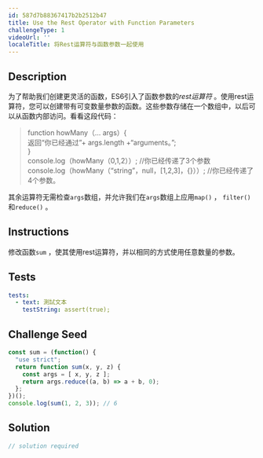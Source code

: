```yaml
---
id: 587d7b88367417b2b2512b47
title: Use the Rest Operator with Function Parameters
challengeType: 1
videoUrl: ''
localeTitle: 将Rest运算符与函数参数一起使用
---
```


## Description
<section id="description">为了帮助我们创建更灵活的函数，ES6引入了函数参数的<dfn>rest运算符</dfn> 。使用rest运算符，您可以创建带有可变数量参数的函数。这些参数存储在一个数组中，以后可以从函数内部访问。看看这段代码： <blockquote> function howMany（... args）{ <br>返回“你已经通过”+ args.length +“arguments。”; <br> } <br> console.log（howMany（0,1,2））; //你已经传递了3个参数<br> console.log（howMany（“string”，null，[1,2,3]，{}））; //你已经传递了4个参数。 </blockquote>其余运算符无需检查<code>args</code>数组，并允许我们在<code>args</code>数组上应用<code>map()</code> ， <code>filter()</code>和<code>reduce()</code> 。 </section>

## Instructions
<section id="instructions">修改函数<code>sum</code> ，使其使用rest运算符，并以相同的方式使用任意数量的参数。 </section>

## Tests
<section id='tests'>

```yml
tests:
  - text: 測試文本
    testString: assert(true);

```

</section>

## Challenge Seed
<section id='challengeSeed'>

<div id='js-seed'>

```js
const sum = (function() {
  "use strict";
  return function sum(x, y, z) {
    const args = [ x, y, z ];
    return args.reduce((a, b) => a + b, 0);
  };
})();
console.log(sum(1, 2, 3)); // 6

```

</div>



</section>

## Solution
<section id='solution'>

```js
// solution required
```
</section>
